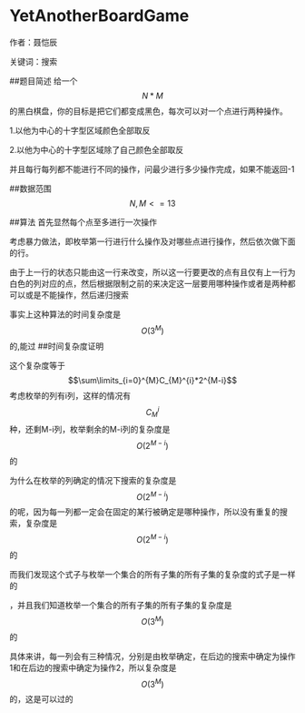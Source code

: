 # YetAnotherBoardGame
作者：聂恺辰

关键词：搜索

##题目简述
给一个$$N*M$$的黑白棋盘，你的目标是把它们都变成黑色，每次可以对一个点进行两种操作。

1.以他为中心的十字型区域颜色全部取反

2.以他为中心的十字型区域除了自己颜色全部取反

并且每行每列都不能进行不同的操作，问最少进行多少操作完成，如果不能返回-1

##数据范围
$$N,M<=13$$

##算法
首先显然每个点至多进行一次操作

考虑暴力做法，即枚举第一行进行什么操作及对哪些点进行操作，然后依次做下面的行。

由于上一行的状态只能由这一行来改变，所以这一行要更改的点有且仅有上一行为白色的列对应的点，然后根据限制之前的来决定这一层要用哪种操作或者是两种都可以或是不能操作，然后递归搜索

事实上这种算法的时间复杂度是$$O(3^M)$$的,能过
##时间复杂度证明

这个复杂度等于$$\sum\limits_{i=0}^{M}C_{M}^{i}*2^{M-i}$$
考虑枚举的列有i列，这样的情况有$$C_{M}^{i}$$种，还剩M-i列，枚举剩余的M-i列的复杂度是$$O(2^{M-i})$$的

为什么在枚举的列确定的情况下搜索的复杂度是$$O(2^{M-i})$$的呢，因为每一列都一定会在固定的某行被确定是哪种操作，所以没有重复的搜索，复杂度是$$O(2^{M-i})$$的

而我们发现这个式子与枚举一个集合的所有子集的所有子集的复杂度的式子是一样的

，并且我们知道枚举一个集合的所有子集的所有子集的复杂度是$$O(3^M)$$的

具体来讲，每一列会有三种情况，分别是由枚举确定，在后边的搜索中确定为操作1和在后边的搜索中确定为操作2，所以复杂度是$$O(3^M)$$的，这是可以过的
